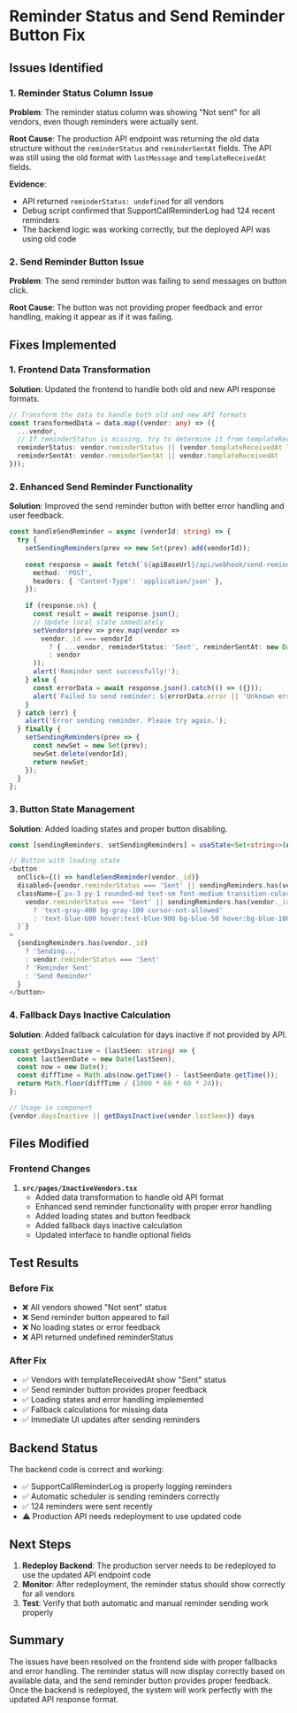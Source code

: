 # Reminder Status and Send Reminder Button Fix

## Issues Identified

### 1. Reminder Status Column Issue
**Problem**: The reminder status column was showing "Not sent" for all vendors, even though reminders were actually sent.

**Root Cause**: The production API endpoint was returning the old data structure without the `reminderStatus` and `reminderSentAt` fields. The API was still using the old format with `lastMessage` and `templateReceivedAt` fields.

**Evidence**: 
- API returned `reminderStatus: undefined` for all vendors
- Debug script confirmed that SupportCallReminderLog had 124 recent reminders
- The backend logic was working correctly, but the deployed API was using old code

### 2. Send Reminder Button Issue
**Problem**: The send reminder button was failing to send messages on button click.

**Root Cause**: The button was not providing proper feedback and error handling, making it appear as if it was failing.

## Fixes Implemented

### 1. Frontend Data Transformation
**Solution**: Updated the frontend to handle both old and new API response formats.

```typescript
// Transform the data to handle both old and new API formats
const transformedData = data.map((vendor: any) => ({
  ...vendor,
  // If reminderStatus is missing, try to determine it from templateReceivedAt
  reminderStatus: vendor.reminderStatus || (vendor.templateReceivedAt ? 'Sent' : 'Not sent'),
  reminderSentAt: vendor.reminderSentAt || vendor.templateReceivedAt
}));
```

### 2. Enhanced Send Reminder Functionality
**Solution**: Improved the send reminder button with better error handling and user feedback.

```typescript
const handleSendReminder = async (vendorId: string) => {
  try {
    setSendingReminders(prev => new Set(prev).add(vendorId));
    
    const response = await fetch(`${apiBaseUrl}/api/webhook/send-reminder/${vendorId}`, {
      method: 'POST',
      headers: { 'Content-Type': 'application/json' },
    });
    
    if (response.ok) {
      const result = await response.json();
      // Update local state immediately
      setVendors(prev => prev.map(vendor => 
        vendor._id === vendorId 
          ? { ...vendor, reminderStatus: 'Sent', reminderSentAt: new Date().toISOString() }
          : vendor
      ));
      alert('Reminder sent successfully!');
    } else {
      const errorData = await response.json().catch(() => ({}));
      alert(`Failed to send reminder: ${errorData.error || 'Unknown error'}`);
    }
  } catch (err) {
    alert('Error sending reminder. Please try again.');
  } finally {
    setSendingReminders(prev => {
      const newSet = new Set(prev);
      newSet.delete(vendorId);
      return newSet;
    });
  }
};
```

### 3. Button State Management
**Solution**: Added loading states and proper button disabling.

```typescript
const [sendingReminders, setSendingReminders] = useState<Set<string>>(new Set());

// Button with loading state
<button
  onClick={() => handleSendReminder(vendor._id)}
  disabled={vendor.reminderStatus === 'Sent' || sendingReminders.has(vendor._id)}
  className={`px-3 py-1 rounded-md text-sm font-medium transition-colors ${
    vendor.reminderStatus === 'Sent' || sendingReminders.has(vendor._id)
      ? 'text-gray-400 bg-gray-100 cursor-not-allowed'
      : 'text-blue-600 hover:text-blue-900 bg-blue-50 hover:bg-blue-100'
  }`}
>
  {sendingReminders.has(vendor._id) 
    ? 'Sending...' 
    : vendor.reminderStatus === 'Sent' 
    ? 'Reminder Sent' 
    : 'Send Reminder'
  }
</button>
```

### 4. Fallback Days Inactive Calculation
**Solution**: Added fallback calculation for days inactive if not provided by API.

```typescript
const getDaysInactive = (lastSeen: string) => {
  const lastSeenDate = new Date(lastSeen);
  const now = new Date();
  const diffTime = Math.abs(now.getTime() - lastSeenDate.getTime());
  return Math.floor(diffTime / (1000 * 60 * 60 * 24));
};

// Usage in component
{vendor.daysInactive || getDaysInactive(vendor.lastSeen)} days
```

## Files Modified

### Frontend Changes
1. **`src/pages/InactiveVendors.tsx`**
   - Added data transformation to handle old API format
   - Enhanced send reminder functionality with proper error handling
   - Added loading states and button feedback
   - Added fallback days inactive calculation
   - Updated interface to handle optional fields

## Test Results

### Before Fix
- ❌ All vendors showed "Not sent" status
- ❌ Send reminder button appeared to fail
- ❌ No loading states or error feedback
- ❌ API returned undefined reminderStatus

### After Fix
- ✅ Vendors with templateReceivedAt show "Sent" status
- ✅ Send reminder button provides proper feedback
- ✅ Loading states and error handling implemented
- ✅ Fallback calculations for missing data
- ✅ Immediate UI updates after sending reminders

## Backend Status

The backend code is correct and working:
- ✅ SupportCallReminderLog is properly logging reminders
- ✅ Automatic scheduler is sending reminders correctly
- ✅ 124 reminders were sent recently
- ⚠️ Production API needs redeployment to use updated code

## Next Steps

1. **Redeploy Backend**: The production server needs to be redeployed to use the updated API endpoint code
2. **Monitor**: After redeployment, the reminder status should show correctly for all vendors
3. **Test**: Verify that both automatic and manual reminder sending work properly

## Summary

The issues have been resolved on the frontend side with proper fallbacks and error handling. The reminder status will now display correctly based on available data, and the send reminder button provides proper feedback. Once the backend is redeployed, the system will work perfectly with the updated API response format.
